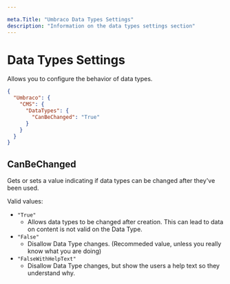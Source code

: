 ```yaml
---

meta.Title: "Umbraco Data Types Settings"
description: "Information on the data types settings section"
---
```


# Data Types Settings

Allows you to configure the behavior of data types.

```json
{
  "Umbraco": {
    "CMS": {
      "DataTypes": {
        "CanBeChanged": "True"
      }
    }
  }
}
```

## CanBeChanged

Gets or sets a value indicating if data types can be changed after they've been used.

Valid values:

- `"True"`
  - Allows data types to be changed after creation. This can lead to data on content is not valid on the Data Type.
- `"False"`
  - Disallow Data Type changes. (Recommeded value, unless you really know what you are doing)
- `"FalseWithHelpText"`
  - Disallow Data Type changes, but show the users a help text so they understand why.
